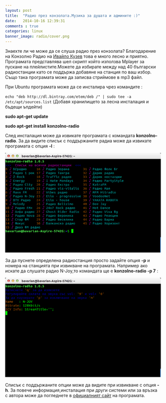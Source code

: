 ```yaml
---
layout: post
title:  "Радио през конзолата.Музика за душата и админите :)"
date:   2014-10-16 12:39:31
comments : true
categories: linux
banner_image: radio/cover.png
---
```


Знаехте ли че може да се слуша радио през конзолата?
Благодарение на Конзолно Радио на [Ивайло Кузев](https://plus.google.com/u/0/+IvayloKuzev/posts) това е много лесно и приятно.
Програмата представлява шел скрипт който използва Mplayer за пускане на плейлистите.Можете да избирате между над 40 български радиостанции като се поддържа добавяне на станция по ваш избор.
Също така програмата може да записва стриймове в mp3 файл.

При Ubuntu програмата може да се инсталира чрез командите :

`echo "deb http://dl.bintray.com/etem/deb /" | sudo tee -a /etc/apt/sources.list`  (Добавя хранилището за лесна инсталация и бъдещи ъпдейти)

**sudo apt-get update**

**sudo apt-get install konzolno-radio**


След инсталация може да извикате програмата с командата **konzolno-radio**.
За да видите списък с поддържаните радиа може да извикате програмата с опция **-l** : 

![radio1](https://github.com/etem/etem.github.io/raw/master/assets/images/radio/radio1.png)


За да пуснете определена радиостанция просто задайте опция **-p** и номера на станцията при извикване на програмата.
Например ако искате да слушате радио N-Joy,то командата ще е **konzolno-radio -p 7** :

![radio2](https://github.com/etem/etem.github.io/raw/master/assets/images/radio/radio2.png)


Списък с поддържаните опции може да видите при извикване с опция **-h**.
За повече информация,инсталация при други системи или за връзка с автора може да погледнете в [oфициалният сайт](http://ivoarch.github.io/konzolno-radio/) на програмата.